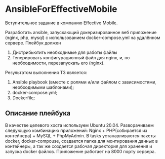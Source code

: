 # AnsibleForEffectiveMobile
Вступительное задание в компанию Effective Mobile.

Разработать ansible, запускающий докеризированное веб приложение (nginx, php, mysql) с использованием docker-compose.yml на удалённом сервере.
Плейбук должен
1. Дистрибьютить необходимые для работы файлы
2. Генерировать конфигурационный файл для nginx, и, по необходимости,
перезапускать его (nginx).

Результатом выполнения ТЗ является:
1. Ansible playbook (вместе с ролями и/или файлом с зависимостями, необходимыми
шаблонами);
2. docker-compose.yml;
3. Dockerfile;

## Описание плейбука
В качестве целевого хоста используем Ubuntu 20.04. Разворачиваем следующую комбинацию приложений: Nginx + PHP(собирается из контейнера) + MySQL + PhpMyAdmin. В tasks устанавливаются пакеты docker, docker-compouse, создается папка для монтирования данных в контейнеры, а так же создается рабочая директория для хранения и запуска docker файлов. Приложение работает на 8000 порту сервера.
